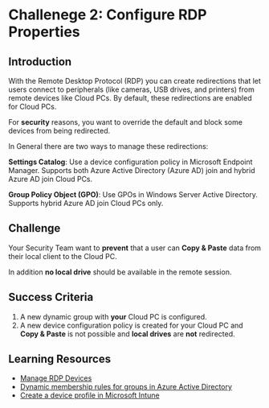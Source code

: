 # Challenege 2: Configure RDP Properties

## Introduction

With the Remote Desktop Protocol (RDP) you can create redirections that let users connect to peripherals (like cameras, USB drives, and printers) from remote devices like Cloud PCs. By default, these redirections are enabled for Cloud PCs. 

For **security** reasons, you want to override the default and block some devices from being redirected.

In General there are two ways to manage these redirections:

**Settings Catalog**: Use a device configuration policy in Microsoft Endpoint Manager. Supports both Azure Active Directory (Azure AD) join and hybrid Azure AD join Cloud PCs.

**Group Policy Object (GPO)**: Use GPOs in Windows Server Active Directory. Supports hybrid Azure AD join Cloud PCs only.

## Challenge

Your Security Team want to **prevent** that a user can **Copy & Paste** data from their local client to the Cloud PC.

In addition **no local drive** should be available in the remote session.

## Success Criteria

1. A new dynamic group with **your** Cloud PC is configured.
2. A new device configuration policy is created for your Cloud PC and **Copy & Paste** is not possible and **local drives** are **not** redirected.

## Learning Resources
- [Manage RDP Devices](https://learn.microsoft.com/en-us/windows-365/enterprise/manage-rdp-device-redirections)
- [Dynamic membership rules for groups in Azure Active Directory](https://learn.microsoft.com/en-us/azure/active-directory/enterprise-users/groups-dynamic-membership)
- [Create a device profile in Microsoft Intune](https://learn.microsoft.com/en-us/mem/intune/configuration/device-profile-create)